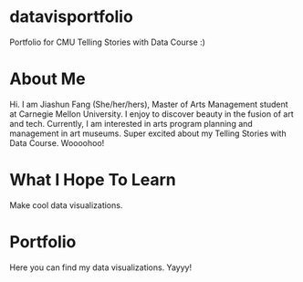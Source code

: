 # datavisportfolio
Portfolio for CMU Telling Stories with Data Course :)

# About Me
Hi. I am Jiashun Fang (She/her/hers), Master of Arts Management student at Carnegie Mellon University. I enjoy to discover beauty in the fusion of art and tech. Currently, I am interested in arts program planning and management in art museums. Super excited about my Telling Stories with Data Course. Woooohoo!

# What I Hope To Learn
Make cool data visualizations.

# Portfolio
Here you can find my data visualizations. Yayyy!
